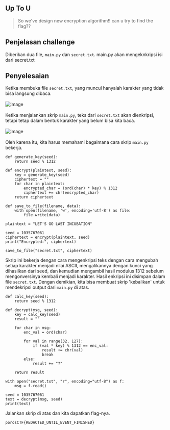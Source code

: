 ## Up To U
> So we've design new encryption algorithm!! can u try to find the flag??

## Penjelasan challenge
Diberikan dua file, `main.py` dan `secret.txt`. main.py akan mengeknkripsi isi dari secret.txt 

## Penyelesaian
Ketika membuka file `secret.txt`, yang muncul hanyalah karakter yang tidak bisa langsung dibaca.<br><br>
![image](https://github.com/user-attachments/assets/884f3743-9ec6-4934-b054-b53399a53b62)<br><br>
Ketika menjalankan skrip `main.py`, teks dari `secret.txt` akan dienkripsi, tetapi tetap dalam bentuk karakter yang belum bisa kita baca.<br><br>
![image](https://github.com/user-attachments/assets/9163d69e-7173-4d2a-a95b-68fff8f78906)<br><br>
Oleh karena itu, kita harus memahami bagaimana cara skrip `main.py` bekerja. 
```
def generate_key(seed):
    return seed % 1312

def encrypt(plaintext, seed):
    key = generate_key(seed)
    ciphertext = ""
    for char in plaintext:
        encrypted_char = (ord(char) * key) % 1312
        ciphertext += chr(encrypted_char)
    return ciphertext

def save_to_file(filename, data):
    with open(filename, 'w', encoding='utf-8') as file:
        file.write(data)

plaintext = "LET'S GO LAST INCUBATION"

seed = 1035767061
ciphertext = encrypt(plaintext, seed)
print("Encrypted:", ciphertext)

save_to_file("secret.txt", ciphertext)
```
Skrip ini bekerja dengan cara mengenkripsi teks dengan cara mengubah setiap karakter menjadi nilai ASCII, mengalikannya dengan kunci yang dihasilkan dari seed, dan kemudian mengambil hasil modulus 1312 sebelum mengonversinya kembali menjadi karakter. Hasil enkripsi ini disimpan dalam file `secret.txt`.
Dengan demikian, kita bisa membuat skrip 'kebalikan' untuk mendekripsi output dari `main.py` di atas.
```
def calc_key(seed):
    return seed % 1312

def decrypt(msg, seed):
    key = calc_key(seed)
    result = ""

    for char in msg:
        enc_val = ord(char)

        for val in range(32, 127):
            if (val * key) % 1312 == enc_val:
                result += chr(val)
                break
        else:
            result += "?"

    return result

with open("secret.txt", "r", encoding="utf-8") as f:
    msg = f.read()

seed = 1035767061
text = decrypt(msg, seed)
print(text)
```
Jalankan skrip di atas dan kita dapatkan flag-nya.
```
porosCTF{REDACTED_UNTIL_EVENT_FINISHED}
```

